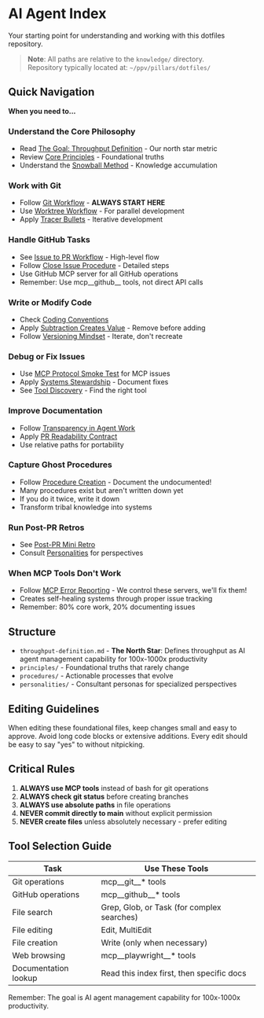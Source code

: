# AI Agent Index

Your starting point for understanding and working with this dotfiles repository.

> **Note**: All paths are relative to the `knowledge/` directory.  
> Repository typically located at: `~/ppv/pillars/dotfiles/`

## Quick Navigation

**When you need to...**

### Understand the Core Philosophy
- Read [The Goal: Throughput Definition](throughput-definition.md) - Our north star metric
- Review [Core Principles](principles/) - Foundational truths
- Understand the [Snowball Method](principles/snowball-method.md) - Knowledge accumulation

### Work with Git
- Follow [Git Workflow](procedures/git-workflow.md) - **ALWAYS START HERE**
- Use [Worktree Workflow](procedures/worktree-workflow.md) - For parallel development
- Apply [Tracer Bullets](principles/tracer-bullets.md) - Iterative development

### Handle GitHub Tasks
- See [Issue to PR Workflow](procedures/issue-to-pr-workflow.md) - High-level flow
- Follow [Close Issue Procedure](procedures/close-issue-procedure.md) - Detailed steps
- Use GitHub MCP server for all GitHub operations
- Remember: Use mcp__github__ tools, not direct API calls

### Write or Modify Code
- Check [Coding Conventions](procedures/coding-conventions.md)
- Apply [Subtraction Creates Value](principles/subtraction-creates-value.md) - Remove before adding
- Follow [Versioning Mindset](principles/versioning-mindset.md) - Iterate, don't recreate

### Debug or Fix Issues
- Use [MCP Protocol Smoke Test](procedures/mcp-protocol-smoke-test.md) for MCP issues
- Apply [Systems Stewardship](principles/systems-stewardship.md) - Document fixes
- See [Tool Discovery](../mcp/tool-discovery.md) - Find the right tool

### Improve Documentation
- Follow [Transparency in Agent Work](principles/transparency-in-agent-work.md)
- Apply [PR Readability Contract](principles/pr-readability-contract.md)
- Use relative paths for portability

### Capture Ghost Procedures
- Follow [Procedure Creation](procedures/procedure-creation.md) - Document the undocumented!
- Many procedures exist but aren't written down yet
- If you do it twice, write it down
- Transform tribal knowledge into systems

### Run Post-PR Retros
- See [Post-PR Mini Retro](procedures/post-pr-mini-retro.md)
- Consult [Personalities](personalities/) for perspectives

### When MCP Tools Don't Work
- Follow [MCP Error Reporting](procedures/mcp-error-reporting.md) - We control these servers, we'll fix them!
- Creates self-healing systems through proper issue tracking
- Remember: 80% core work, 20% documenting issues

## Structure
- `throughput-definition.md` - **The North Star**: Defines throughput as AI agent management capability for 100x-1000x productivity
- `principles/` - Foundational truths that rarely change
- `procedures/` - Actionable processes that evolve
- `personalities/` - Consultant personas for specialized perspectives

## Editing Guidelines
When editing these foundational files, keep changes small and easy to approve. Avoid long code blocks or extensive additions. Every edit should be easy to say "yes" to without nitpicking.

## Critical Rules

1. **ALWAYS use MCP tools** instead of bash for git operations
2. **ALWAYS check git status** before creating branches
3. **ALWAYS use absolute paths** in file operations
4. **NEVER commit directly to main** without explicit permission
5. **NEVER create files** unless absolutely necessary - prefer editing

## Tool Selection Guide

| Task | Use These Tools |
|------|----------------|
| Git operations | mcp__git__* tools |
| GitHub operations | mcp__github__* tools |
| File search | Grep, Glob, or Task (for complex searches) |
| File editing | Edit, MultiEdit |
| File creation | Write (only when necessary) |
| Web browsing | mcp__playwright__* tools |
| Documentation lookup | Read this index first, then specific docs |

Remember: The goal is AI agent management capability for 100x-1000x productivity.
